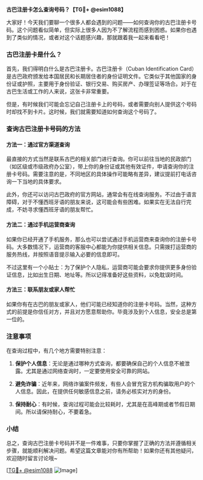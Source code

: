 **古巴注册卡怎么查询号码？【TG💪+ @esim1088】**

大家好！今天我们要聊一个很多人都会遇到的问题——如何查询你的古巴注册卡号码。这个问题看似简单，但实际上很多人因为不了解流程而感到困惑。如果你也遇到了类似的情况，或者对这个话题感兴趣，那就跟着我一起来看看吧！

### 古巴注册卡是什么？

首先，我们得明白什么是古巴注册卡。古巴注册卡（Cuban Identification Card）是古巴政府颁发给本国居民和长期居住者的身份证明文件。它类似于其他国家的身份证或护照，主要用于身份验证、银行交易、购买房产、办理签证等场合。对于在古巴生活或工作的人来说，这张卡非常重要。

但是，有时候我们可能会忘记自己注册卡上的号码，或者需要向别人提供这个号码时却找不到卡片。这时候，我们就需要知道如何查询这个号码了。

### 查询古巴注册卡号码的方法

#### 方法一：通过官方渠道查询

最直接的方式当然是联系古巴的相关部门进行查询。你可以前往当地的民政部门（如区级或市级政府办公室），带上你的身份证或其他有效证件，申请查询你的注册卡号码。需要注意的是，不同地区的具体操作可能略有差异，建议提前打电话咨询一下当地的具体要求。

此外，你还可以访问古巴政府的官方网站，通常会有在线查询服务。不过由于语言障碍，对于不懂西班牙语的朋友来说，这可能会有些困难。如果实在无法自行完成，不妨寻求懂西班牙语的朋友帮忙。

#### 方法二：通过手机运营商查询

如果你已经开通了手机服务，那么也可以尝试通过手机运营商来查询你的注册卡号码。大多数情况下，运营商的客服中心都能为你提供相关信息。只需拨打运营商的服务热线，并按照语音提示输入必要的信息即可。

不过这里有一个小贴士：为了保护个人隐私，运营商可能会要求你提供更多身份验证信息，比如出生日期、地址等。所以记得准备好这些资料，以免耽误时间。

#### 方法三：联系朋友或家人帮忙

如果你有在古巴的朋友或家人，他们可能已经知道你的注册卡号码。当然，这种方式的前提是你信任对方，并且对方愿意帮助你。毕竟涉及到个人信息，安全总是第一位的。

### 注意事项

在查询过程中，有几个地方需要特别注意：

1. **保护个人信息**：无论是通过哪种方式查询，都要确保自己的个人信息不被泄露。尤其是通过网络查询时，一定要使用安全可靠的网站。
   
2. **避免诈骗**：近年来，网络诈骗案件频发，有些人会冒充官方机构骗取用户的个人信息。因此，在提供任何敏感信息之前，请务必核实对方的身份。

3. **保持耐心**：有时候，查询过程可能会比较耗时，尤其是在高峰期或者节假日期间。所以请保持耐心，不要着急。

### 小结

总之，查询古巴注册卡号码并不是一件难事，只要你掌握了正确的方法并遵循相关步骤，就能顺利解决问题。希望这篇文章能对你有所帮助！如果你还有其他疑问，欢迎随时留言讨论哦~

[[TG💪+ @esim1088](https://t.me/s/esim1088) ![Image](https://i.postimg.cc/4NQfJmqS/Snipaste-2025-05-13-00-14-12.png)]